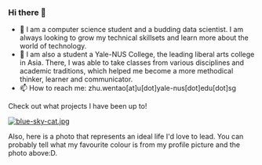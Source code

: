 ### Hi there 👋

- 🔭 I am  a computer science student and a budding data scientist. I am always looking to grow my technical skillsets and learn more about the world of technology.
- 🧠 I am also a student a Yale-NUS College, the leading liberal arts college in Asia. There, I was able to take classes from various disciplines and academic traditions, which helped me become a more methodical thinker, learner and communicator. 
- 📫 How to reach me: zhu.wentao[at]u[dot]yale-nus[dot]edu[dot]sg

Check out what projects I have been up to!

[![blue-sky-cat.jpg](https://i.postimg.cc/90s2qrTG/blue-sky-cat.jpg)](https://postimg.cc/0KGFT5VQ)

Also, here is a photo that represents an ideal life I'd love to lead. You can probably tell what my favourite colour is from my profile picture and the photo above:D.

